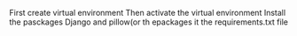 First create virtual environment
Then activate the virtual environment
Install the pasckages Django and pillow(or th epackages it the requirements.txt file
